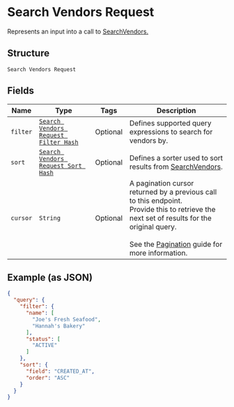 
# Search Vendors Request

Represents an input into a call to [SearchVendors.](../../doc/api/vendors.md#search-vendors)

## Structure

`Search Vendors Request`

## Fields

| Name | Type | Tags | Description |
|  --- | --- | --- | --- |
| `filter` | [`Search Vendors Request Filter Hash`](../../doc/models/search-vendors-request-filter.md) | Optional | Defines supported query expressions to search for vendors by. |
| `sort` | [`Search Vendors Request Sort Hash`](../../doc/models/search-vendors-request-sort.md) | Optional | Defines a sorter used to sort results from [SearchVendors](../../doc/api/vendors.md#search-vendors). |
| `cursor` | `String` | Optional | A pagination cursor returned by a previous call to this endpoint.<br>Provide this to retrieve the next set of results for the original query.<br><br>See the [Pagination](https://developer.squareup.com/docs/working-with-apis/pagination) guide for more information. |

## Example (as JSON)

```json
{
  "query": {
    "filter": {
      "name": [
        "Joe's Fresh Seafood",
        "Hannah's Bakery"
      ],
      "status": [
        "ACTIVE"
      ]
    },
    "sort": {
      "field": "CREATED_AT",
      "order": "ASC"
    }
  }
}
```

